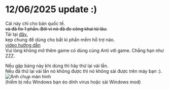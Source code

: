 # 12/06/2025 update :)
Cái này chỉ cho bản quốc tế.
<br>
~~và đã fix 1 phần. Bởi vì nó đã đc công khai từ lâu.~~
<br>
Tải tại [đây.](https://github.com/Lai-Hoang/GameShitOffAnti/releases/download/asd/wtfBypassLoVcl.zip)
<br>
kẹp chung để dùng cho bất kì phần mềm hỗ trợ nào.
<br>
[video hướng dẫn](https://streamable.com/c5zu1k)
<br>
Vui lòng không mở thêm game có dùng cùng Anti với game. Chẳng hạn như ZZZ.
<br>

Nếu gặp bảng này khi dùng thì hãy thử lại vài lần.
<br>
Nếu đã thử lại vài lần nó không được thì nó không sài được trên máy bạn :).
<br>
![Ảnh chụp màn hình](https://i.ibb.co/k2JFtm7Z/erroeoe.png)
<br>
(hiếm bị nếu Windows bạn éo dính virus hoặc sài Windows mod)
<br>
